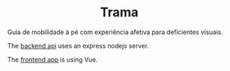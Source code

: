 <h1 align="center">Trama</h1>

Guia de mobilidade à pé com experiência afetiva para deficientes visuais.

The [backend api](./api) uses an express nodejs server.

The [frontend app](./app) is using Vue.
